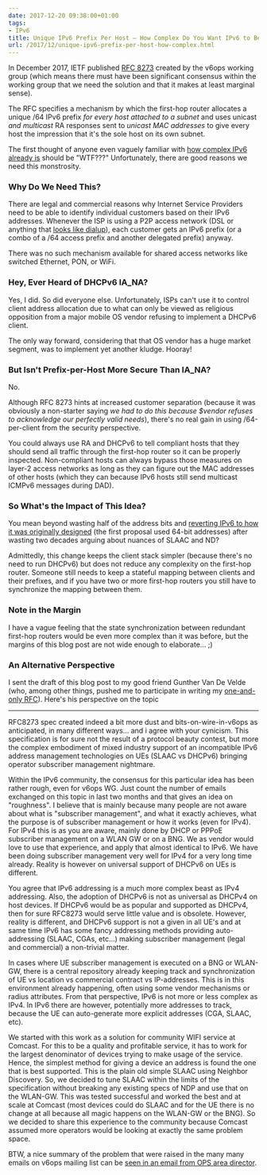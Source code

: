 ```yaml
---
date: 2017-12-20 09:38:00+01:00
tags:
- IPv6
title: Unique IPv6 Prefix Per Host – How Complex Do You Want IPv6 to Be?
url: /2017/12/unique-ipv6-prefix-per-host-how-complex.html
---
```

In December 2017, IETF published [RFC 8273](https://tools.ietf.org/html/rfc8273) created by the v6ops working group (which means there must have been significant consensus within the working group that we need the solution and that it makes at least marginal sense).

The RFC specifies a mechanism by which the first-hop router allocates a unique /64 IPv6 prefix *for every host attached to a subnet* and uses unicast *and multicast* RA responses sent to *unicast MAC addresses* to give every host the impression that it's the sole host on its own subnet.

The first thought of anyone even vaguely familiar with [how complex IPv6 already is](https://insinuator.net/2015/05/ipv6-complexity/) should be "WTF???" Unfortunately, there are good reasons we need this monstrosity.
<!--more-->
### Why Do We Need This?

There are legal and commercial reasons why Internet Service Providers need to be able to identify individual customers based on their IPv6 addresses. Whenever the ISP is using a P2P access network (DSL or anything that [looks like dialup](/2008/10/internet-access-russian-dolls.html)), each customer gets an IPv6 prefix (or a combo of a /64 access prefix and another delegated prefix) anyway.

There was no such mechanism available for shared access networks like switched Ethernet, PON, or WiFi.

### Hey, Ever Heard of DHCPv6 IA_NA?

Yes, I did. So did everyone else. Unfortunately, ISPs can't use it to control client address allocation due to what can only be viewed as religious opposition from a major mobile OS vendor refusing to implement a DHCPv6 client.

The only way forward, considering that that OS vendor has a huge market segment, was to implement yet another kludge. Hooray!

### But Isn't Prefix-per-Host More Secure Than IA_NA?

No.

Although RFC 8273 hints at increased customer separation (because it was obviously a non-starter saying *we had to do this because \$vendor refuses to acknowledge our perfectly valid needs*), there's no real gain in using /64-per-client from the security perspective.

You could always use RA and DHCPv6 to tell compliant hosts that they should send all traffic through the first-hop router so it can be properly inspected. Non-compliant hosts can always bypass those measures on layer-2 access networks as long as they can figure out the MAC addresses of other hosts (which they can because IPv6 hosts still send multicast ICMPv6 messages during DAD).

### So What's the Impact of This Idea?

You mean beyond wasting half of the address bits and [reverting IPv6 to how it was originally designed](/2017/09/coming-full-circle-on-ipv6-address.html) (the first proposal used 64-bit addresses) after wasting two decades arguing about nuances of SLAAC and ND?

Admittedly, this change keeps the client stack simpler (because there's no need to run DHCPv6) but does not reduce any complexity on the first-hop router. Someone still needs to keep a stateful mapping between clients and their prefixes, and if you have two or more first-hop routers you still have to synchronize the mapping between them.

### Note in the Margin

I have a vague feeling that the state synchronization between redundant first-hop routers would be even more complex than it was before, but the margins of this blog post are not wide enough to elaborate... ;)


### An Alternative Perspective

I sent the draft of this blog post to my good friend Gunther Van De Velde (who, among other things, pushed me to participate in writing my [one-and-only RFC](/2015/02/rfc-7454-bgp-operations-and-security.html)). Here's his perspective on the topic

---

RFC8273 spec created indeed a bit more dust and bits-on-wire-in-v6ops as anticipated, in many different ways... and i agree with your cynicism. This specification is for sure not the result of a protocol beauty contest, but more the complex embodiment of mixed industry support of an incompatible IPv6 address management technologies on UEs (SLAAC vs DHCPv6) bringing operator subscriber management nightmare.

Within the IPv6 community, the consensus for this particular idea has been rather rough, even for v6ops WG. Just count the number of emails exchanged on this topic in last two months and that gives an idea on \"roughness\". I believe that is mainly because many people are not aware about what is \"subscriber management\", and what it exactly achieves, what the purpose is of subscriber management or how it works (even for IPv4). For IPv4 this is as you are aware, mainly done by DHCP or PPPoE subscriber management on a WLAN GW or on a BNG. We as vendor would love to use that experience, and apply that almost identical to IPv6. We have been doing subscriber management very well for IPv4 for a very long time already. Reality is however on universal support of DHCPv6 on UEs is different. 

You agree that IPv6 addressing is a much more complex beast as IPv4 addressing. Also, the adoption of DHCPv6 is not as universal as DHCPv4 on host devices. If DHCPv6 would be as popular and supported as DHCPv4, then for sure RFC8273 would serve little value and is obsolete. However, reality is different, and DHCPv6 support is not a given in all UE's and at same time IPv6 has some fancy addressing methods providing auto-addressing (SLAAC, CGAs, etc...) making subscriber management (legal and commercial) a non-trivial matter. 

In cases where UE subscriber management is executed on a BNG or WLAN-GW, there is a central repository already keeping track and synchronization of UE vs location vs commercial contract vs IP-addresses. This is in this environment already happening, often using some vendor mechanisms or radius attributes. From that perspective, IPv6 is not more or less complex as IPv4. In IPv6 there are however, potentially more addresses to track, because the UE can auto-generate more explicit addresses (CGA, SLAAC, etc).

We started with this work as a solution for community WIFI service at Comcast. For this to be a quality and profitable service, it has to work for the largest denominator of devices trying to make usage of the service. Hence, the simplest method for giving a device an address is found the one that is best supported. This is the plain old simple SLAAC using Neighbor Discovery. So, we decided to tune SLAAC within the limits of the specification without breaking any existing specs of NDP and use that on the WLAN-GW. This was tested successful and worked the best and at scale at Comcast (most devices could do SLAAC and for the UE there is no change at all because all magic happens on the WLAN-GW or the BNG). So we decided to share this experience to the community because Comcast assumed more operators would be looking at exactly the same problem space. 

BTW, a nice summary of the problem that were raised in the many many emails on v6ops mailing list can be [seen in an email from OPS area director](https://www.ietf.org/mail-archive/web/v6ops/current/msg28625.html).
